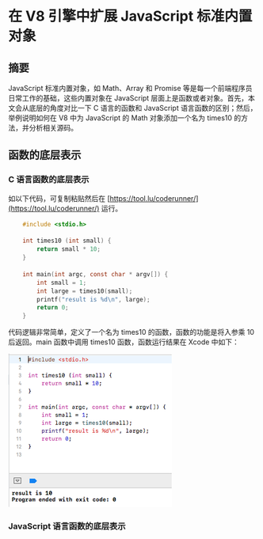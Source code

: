 # 在 V8 引擎中扩展 JavaScript 标准内置对象
## 摘要
JavaScript 标准内置对象，如 Math、Array 和 Promise 等是每一个前端程序员日常工作的基础，这些内置对象在 JavaScript 层面上是函数或者对象。首先，本文会从底层的角度对比一下 C 语言的函数和 JavaScript 语言函数的区别；然后，举例说明如何在 V8 中为 JavaScript 的 Math 对象添加一个名为 times10 的方法，并分析相关源码。
## 函数的底层表示
### C 语言函数的底层表示
如以下代码，可复制粘贴然后在 [https://tool.lu/coderunner/](https://tool.lu/coderunner/) 运行。

```c
    #include <stdio.h>

    int times10 (int small) {
        return small * 10;
    }

    int main(int argc, const char * argv[]) {
        int small = 1;
        int large = times10(small);
        printf("result is %d\n", large);
        return 0;
    }
```

代码逻辑非常简单，定义了一个名为 times10 的函数，函数的功能是将入参乘 10 后返回。main 函数中调用 times10 函数，函数运行结果在 Xcode 中如下：

![运行结果](https://raw.githubusercontent.com/xudale/blog/master/assets/ctimes10.png)

### JavaScript 语言函数的底层表示